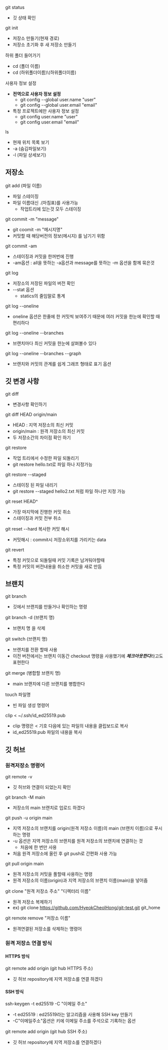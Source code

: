 
git status
- 깃 상태 확인

git init
- 저장소 만들기(현재 경로)
- 저장소 초기화 후 새 저장소 만들기

하위 폴더 들어가기
- cd (폴더 이름)
- cd (하위폴더이름)\\(하위폴더이름)

사용자 정보 설정
- **전역으로 사용자 정보 설정**
	 - git config --global user.name "user"
	 - git config --global user.email "email"
- 특정 프로젝트에만 사용자 정보 설정
	- git config user.name "user"
	- git config user.email "email"

ls
- 현재 위치 목록 보기
- -a (숨김파일보기)
- -l (파일 상세보기)

## 저장소

git add (파일 이름)
- 파일 스테이징
- 파일 이름대신 .(마침표)를 사용가능
	- 작업트리에 있는것 모두 스테이징

git commit -m "message"
- git coomit -m "메시지명"
- 커밋할 때 해당버전의 정보(메시지) 를 남기기 위함

git commit -am
- 스테이징과 커밋을 한꺼번에 진행
- -am옵션 : all을 뜻하는 -a옵션과 message를 뜻하는 -m 옵션을 함께 묶은것

git log
- 저장소의 저장된 파일의 버전 확인
- --stat 옵션
	- statics의 줄임말로 통계

git log --oneline
- oneline 옵션은 한줄에 한 커밋씩 보여주기 때문에 여러 커밋을 한눈에 확인할 때 편리하다

git log --oneline --branches
- 브랜치마다 최신 커밋을 한눈에 살펴볼수 있다

git log --oneline --branches --graph
- 브랜치와 커밋의 관계를 쉽게 그래프 형태로 표기 옵션

## 깃 변경 사항

git diff
- 변경사항 확인하기

git diff HEAD origin/main
- HEAD : 지역 저장소의 최신 커밋
- origin/main : 원격 저장소의 최신 커밋
- 두 저장소간의 차이점 확인 하기

git restore
- 작업 트리에서 수정한 파일 되돌리기
- git restore hello.txt로 파일 하나 지정가능

git restore --staged
- 스테이징 된 파일 내리기
- git restore --staged hello2.txt 처럼 파일 하나만 지정 가능

git reset HEAD^
- 가장 마지막에 진행한 커밋 취소
- 스테이징과 커밋 전부 취소

git reset --hard 복사한 커밋 해시
- 커밋해시 : commit시 저장소위치를 가리키는 data

git revert
- 특정 커밋으로 되돌릴때 커밋 기록은 남겨둬야할때
- 특정 커밋의 버전내용을 취소한 커밋을 새로 만듬


## 브랜치

git branch
- 깃에서 브랜치를 만들거나 확인하는 명령

git branch -d (브랜치 명)
- 브랜치 명 을 삭제

git switch (브랜치 명)
- 브랜치를 전환 할때 사용
- 이전 버전에서는 브랜치 이동간 checkout 명령을 사용했기에 ***체크아웃한다***라고도 표현한다

git merge (병합할 브랜치 명)
- main 브랜치에 다른 브랜치를 병합한다

touch 파일명
- 빈 파일 생성 명령어

clip < ~/.ssh/id_ed25519.pub
- clip 명령은 < 기호 다음에 있는 파일의 내용을 클립보드로 복사
- id_ed25519.pub 파일의 내용을 복사

## 깃 허브

### 원격저장소 명령어
git remote -v
- 깃 허브와 연결이 되었는지 확인

git branch -M main
- 저장소의 main 브랜치로 업로드 하겠다

git push -u origin main
- 지역 저장소의 브랜치를 origin(원격 저장소 이름)의 main (브랜치 이름)으로 푸시하는 명령
- -u 옵션은 지역 저장소의 브랜치를 원격 저장소의 브랜치에 연결하는 것
	- 처음에 한 번만 사용
- 처음 원격 저장소에 올린 후 git push로 간편화 사용 가능

git pull origin main
- 원격 저장소의 커밋을 풀할때 사용하는 명령
- 원격 저장소의 이름(origin)과 지역 저장소의 브랜치 이름(main)을 넣어줌

git clone "원격 저장소 주소" "디렉터리 이름"
- 원격 저장소 복제하기
- ex) git clone https://github.com/HyeokCheolHong/git-test.git git_home

git remote remove "저장소 이름"
- 원격연결된 저장소를 삭제하는 명령어


### 원격 저장소 연결 방식
#### HTTPS 방식
git remote add origin (git hub HTTPS 주소)
- 깃 허브 repository에 지역 저장소를 연결 하겠다

#### SSH 방식
ssh-keygen -t ed25519 -C "이메일 주소"
- -t ed25519 : ed25519라는 알고리즘을 사용해 SSH key 만들기
- -C"이메일주소"옵션은 키에 이메일 주소를 주석으로 기록하는 옵션

git remote add origin (git hub SSH 주소)
- 깃 허브 repository에 지역 저장소를 연결하겠다

















